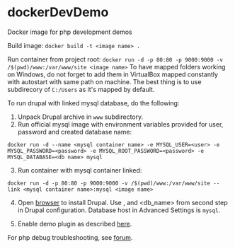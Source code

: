 # dockerDevDemo
Docker image for php development demos


Build image:
```docker build -t <image name> .```


Run container from project root:
```docker run -d -p 80:80 -p 9000:9000 -v /$(pwd)/www:/var/www/site <image name>```
To have mapped folders working on Windows, do not forget to add them in VirtualBox mapped
constantly with autostart with same path on machine. The best thing is to use subdirecory of ```C:/Users``` as it's
mapped by default.

To run drupal with linked mysql database, do the following:
1. Unpack Drupal archive in `www` subdirectory.
2. Run official mysql image with environment variables provided for user, password and created database name:
```
docker run -d --name <mysql container name> -e MYSQL_USER=<user> -e MYSQL_PASSWORD=<password> -e MYSQL_ROOT_PASSWORD=<password> -e MYSQL_DATABASE=<db name> mysql
```
3. Run container with mysql container linked:
```
docker run -d -p 80:80 -p 9000:9000 -v /$(pwd)/www:/var/www/site --link <mysql container name>:mysql <image name>
```
4. Open [browser](http://192.168.99.100/) to install Drupal.
Use <user>, <password> and <db_name> from second step in Drupal configuration.
Database host in Advanced Settings is `mysql`.

5. Enable demo plugin as described [here](https://github.com/Leneshka/DrupalDemoModule/blob/master/README.md).

For php debug troubleshooting, see [forum](https://devnet.jetbrains.com/message/5533800).

